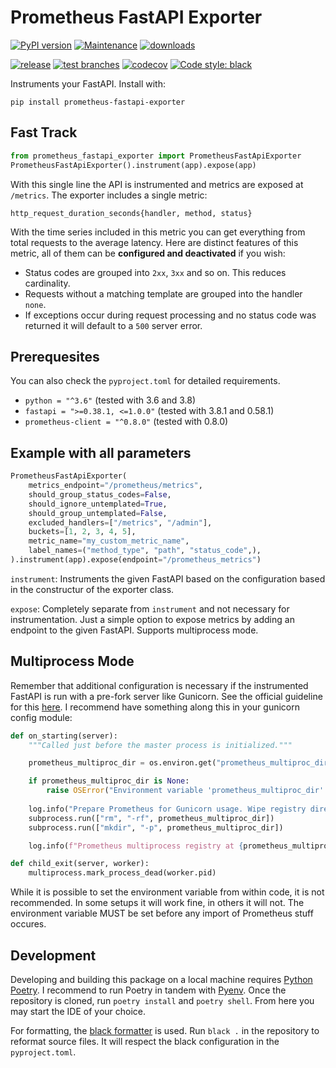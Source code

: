 # Prometheus FastAPI Exporter

[![PyPI version](https://badge.fury.io/py/prometheus-fastapi-exporter.svg)](https://pypi.python.org/pypi/prometheus-fastapi-exporter/)
[![Maintenance](https://img.shields.io/badge/maintained%3F-yes-green.svg)](https://GitHub.com/Naereen/StrapDown.js/graphs/commit-activity)
[![downloads](https://img.shields.io/pypi/dm/prometheus-fastapi-exporter)](https://pypi.org/project/prometheus-fastapi-exporter/)

[![release](https://github.com/trallnag/prometheus-fastapi-exporter/workflows/release/badge.svg)](https://github.com/trallnag/prometheus-fastapi-exporter)
[![test branches](https://github.com/trallnag/prometheus-fastapi-exporter/workflows/test%20branches/badge.svg)](https://github.com/trallnag/prometheus-fastapi-exporter)
[![codecov](https://codecov.io/gh/trallnag/prometheus-fastapi-exporter/branch/master/graph/badge.svg)](https://codecov.io/gh/trallnag/prometheus-fastapi-exporter)
[![Code style: black](https://img.shields.io/badge/code%20style-black-000000.svg)](https://github.com/psf/black)

Instruments your FastAPI. Install with:

    pip install prometheus-fastapi-exporter

## Fast Track

```python
from prometheus_fastapi_exporter import PrometheusFastApiExporter
PrometheusFastApiExporter().instrument(app).expose(app)
```

With this single line the API is instrumented and metrics are exposed at 
`/metrics`. The exporter includes a single metric:

`http_request_duration_seconds{handler, method, status}`

With the time series included in this metric you can get everything from total 
requests to the average latency. Here are distinct features of this 
metric, all of them can be **configured and deactivated** if you wish:

* Status codes are grouped into `2xx`, `3xx` and so on. This reduces 
    cardinality. 
* Requests without a matching template are grouped into the handler `none`.
* If exceptions occur during request processing and no status code was returned 
    it will default to a `500` server error.

## Prerequesites

You can also check the `pyproject.toml` for detailed requirements.

* `python = "^3.6"` (tested with 3.6 and 3.8)
* `fastapi = ">=0.38.1, <=1.0.0"` (tested with 3.8.1 and 0.58.1)
* `prometheus-client = "^0.8.0"` (tested with 0.8.0)

## Example with all parameters

```python
PrometheusFastApiExporter(
    metrics_endpoint="/prometheus/metrics",
    should_group_status_codes=False,
    should_ignore_untemplated=True,
    should_group_untemplated=False,
    excluded_handlers=["/metrics", "/admin"],
    buckets=[1, 2, 3, 4, 5],
    metric_name="my_custom_metric_name",
    label_names=("method_type", "path", "status_code",),
).instrument(app).expose(endpoint="/prometheus_metrics")
```

`instrument`: Instruments the given FastAPI based on the configuration based in 
the constructur of the exporter class.

`expose`: Completely separate from `instrument` and not necessary for 
instrumentation. Just a simple option to expose metrics by adding an endpoint 
to the given FastAPI. Supports multiprocess mode. 

## Multiprocess Mode

Remember that additional configuration is necessary if the instrumented FastAPI 
is run with a pre-fork server like Gunicorn. See the official guideline for 
this [here](https://github.com/prometheus/client_python). I recommend have 
something along this in your gunicorn config module:

```python
def on_starting(server):
    """Called just before the master process is initialized."""

    prometheus_multiproc_dir = os.environ.get("prometheus_multiproc_dir")

    if prometheus_multiproc_dir is None:
        raise OSError("Environment variable 'prometheus_multiproc_dir' must be set.")
    
    log.info("Prepare Prometheus for Gunicorn usage. Wipe registry directory.")
    subprocess.run(["rm", "-rf", prometheus_multiproc_dir])
    subprocess.run(["mkdir", "-p", prometheus_multiproc_dir])

    log.info(f"Prometheus multiprocess registry at {prometheus_multiproc_dir}.")

def child_exit(server, worker):
    multiprocess.mark_process_dead(worker.pid)
```

While it is possible to set the environment variable from within code, it is 
not recommended. In some setups it will work fine, in others it will not. The 
environment variable MUST be set before any import of Prometheus stuff occures.

## Development

Developing and building this package on a local machine requires 
[Python Poetry](https://python-poetry.org/). I recommend to run Poetry in 
tandem with [Pyenv](https://github.com/pyenv/pyenv). Once the repository is 
cloned, run `poetry install` and `poetry shell`. From here you may start the 
IDE of your choice.

For formatting, the [black formatter](https://github.com/psf/black) is used.
Run `black .` in the repository to reformat source files. It will respect
the black configuration in the `pyproject.toml`.
